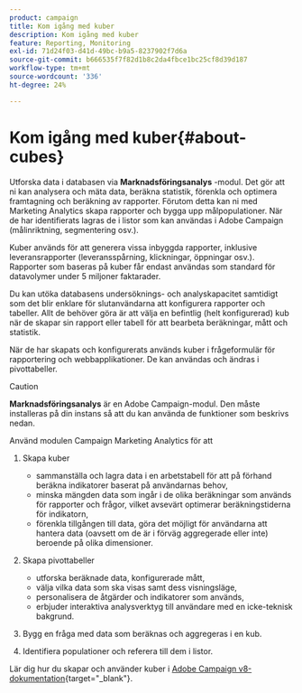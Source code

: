 ```yaml
---
product: campaign
title: Kom igång med kuber
description: Kom igång med kuber
feature: Reporting, Monitoring
exl-id: 71d24f03-d41d-49bc-b9a5-8237902f7d6a
source-git-commit: b666535f7f82d1b8c2da4fbce1bc25cf8d39d187
workflow-type: tm+mt
source-wordcount: '336'
ht-degree: 24%

---
```


# Kom igång med kuber{#about-cubes}



Utforska data i databasen via **Marknadsföringsanalys** -modul. Det gör att ni kan analysera och mäta data, beräkna statistik, förenkla och optimera framtagning och beräkning av rapporter. Förutom detta kan ni med Marketing Analytics skapa rapporter och bygga upp målpopulationer. När de har identifierats lagras de i listor som kan användas i Adobe Campaign (målinriktning, segmentering osv.).

Kuber används för att generera vissa inbyggda rapporter, inklusive leveransrapporter (leveransspårning, klickningar, öppningar osv.). Rapporter som baseras på kuber får endast användas som standard för datavolymer under 5 miljoner faktarader.

Du kan utöka databasens undersöknings- och analyskapacitet samtidigt som det blir enklare för slutanvändarna att konfigurera rapporter och tabeller. Allt de behöver göra är att välja en befintlig (helt konfigurerad) kub när de skapar sin rapport eller tabell för att bearbeta beräkningar, mått och statistik.

När de har skapats och konfigurerats används kuber i frågeformulär för rapportering och webbapplikationer. De kan användas och ändras i pivottabeller.

>[!CAUTION]
>
>**Marknadsföringsanalys** är en Adobe Campaign-modul. Den måste installeras på din instans så att du kan använda de funktioner som beskrivs nedan.

Använd modulen Campaign Marketing Analytics för att

1. Skapa kuber

   * sammanställa och lagra data i en arbetstabell för att på förhand beräkna indikatorer baserat på användarnas behov,
   * minska mängden data som ingår i de olika beräkningar som används för rapporter och frågor, vilket avsevärt optimerar beräkningstiderna för indikatorn,
   * förenkla tillgången till data, göra det möjligt för användarna att hantera data (oavsett om de är i förväg aggregerade eller inte) beroende på olika dimensioner.

1. Skapa pivottabeller

   * utforska beräknade data, konfigurerade mått,
   * välja vilka data som ska visas samt dess visningsläge,
   * personalisera de åtgärder och indikatorer som används,
   * erbjuder interaktiva analysverktyg till användare med en icke-teknisk bakgrund.

1. Bygg en fråga med data som beräknas och aggregeras i en kub.
1. Identifiera populationer och referera till dem i listor.

Lär dig hur du skapar och använder kuber i [Adobe Campaign v8-dokumentation](https://experienceleague.adobe.com/docs/campaign/campaign-v8/analytics/reports/cubes/gs-cubes.html){target="_blank"}.
